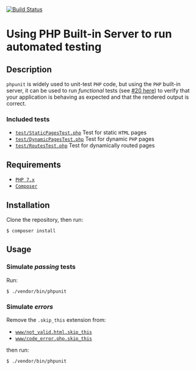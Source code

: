 [![Build Status](https://travis-ci.org/edonosotti/php-functional-tests-sample-app.svg?branch=master)](https://travis-ci.org/edonosotti/php-functional-tests-sample-app)

# Using PHP Built-in Server to run automated testing

## Description

`phpunit` is widely used to unit-test `PHP` code, but using the `PHP` built-in
server, it can be used to run *functional* tests
(see [#20 here](https://www.softwaretestinghelp.com/types-of-software-testing/))
to verify that your application is behaving as expected and that the rendered
output is correct.

### Included tests

 * [`test/StaticPagesTest.php`](test/StaticPagesTest.php)
   Test for static `HTML` pages
 * [`test/DynamicPagesTest.php`](test/DynamicPagesTest.php)
   Test for dynamic `PHP` pages
 * [`test/RoutesTest.php`](test/RoutesTest.php)
   Test for dynamically routed pages

## Requirements

 * [`PHP 7.x`](http://php.net)
 * [`Composer`](https://getcomposer.org)

## Installation

Clone the repository, then run:

```
$ composer install
```

## Usage

### Simulate *passing* tests

Run:

```
$ ./vendor/bin/phpunit
```

### Simulate *errors*

Remove the `.skip_this` extension from:

 * [`www/not_valid.html.skip_this`](www/not_valid.html.skip_this)
 * [`www/code_error.php.skip_this`](www/code_error.php.skip_this)

then run:

```
$ ./vendor/bin/phpunit
```
